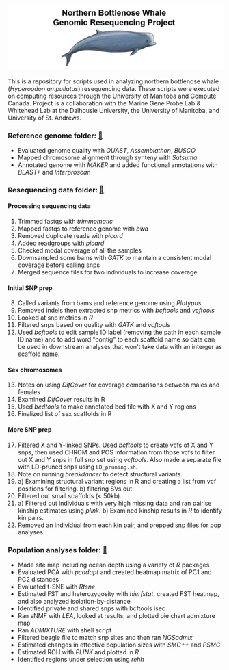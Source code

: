 ![Logo](https://github.com/edegreef/NBW-resequencing/blob/main/NBW-cartoon-forgit.JPG)

This is a repository for scripts used in analyzing northern bottlenose whale (*Hyperoodon ampullatus*) resequencing data. These scripts were executed on computing resources through the University of Manitoba and Compute Canada. Project is a collaboration with the Marine Gene Probe Lab & Whitehead Lab at the Dalhousie University, the University of Manitoba, and University of St. Andrews.
<br/>
### Reference genome folder: [:file_folder:](https://github.com/edegreef/NBW-resequencing/tree/main/reference_genome)
* Evaluated genome quality with *QUAST*, *Assemblathon*, *BUSCO*
* Mapped chromosome alignment through synteny with *Satsuma*
* Annotated genome with *MAKER* and added functional annotations with *BLAST+* and *Interproscan*

### Resequencing data folder: [:file_folder:](https://github.com/edegreef/NBW-resequencing/tree/main/resequencing_data)
#### Processing sequencing data
01. Trimmed fastqs with *trimmomatic*
02. Mapped fastqs to reference genome with *bwa*
03. Removed duplicate reads with *picard*
04. Added readgroups with *picard*
05. Checked modal coverage of all the samples
06. Downsampled some bams with *GATK* to maintain a consistent modal coverage before calling snps
07. Merged sequence files for two individuals to increase coverage
#### Initial SNP prep
08. Called variants from bams and reference genome using *Platypus*
09. Removed indels then extracted snp metrics with *bcftools* and *vcftools*
10. Looked at snp metrics in *R*
11. Filtered snps based on quality with *GATK* and *vcftools*
12. Used *bcftools* to edit sample ID label (removing the path in each sample ID name) and to add word "contig" to each scaffold name so data can be used in downstream analyses that won't take data with an interger as scaffold name.
#### Sex chromosomes
13. Notes on using *DifCover* for coverage comparisons between males and females
14. Examined *DifCover* results in R
15. Used *bedtools* to make annotated bed file with X and Y regions 
16. Finalized list of sex scaffolds in R
#### More SNP prep
17. Filtered X and Y-linked SNPs. Used *bcftools* to create vcfs of X and Y snps, then used CHROM and POS information from those vcfs to filter out X and Y snps in full snp set using *vcftools*. Also made a separate file with LD-pruned snps using `LD_pruning.sh`.
18. Note on running *breakdancer* to detect structural variants.
19. a) Examining structural variant regions in R and creating a list from vcf positions for filtering. b) filtering SVs out
20. Filtered out small scaffolds (< 50kb).
21. a) Filtered out  individuals with very high missing data and ran pairise kinship estimates using *plink*. b) Examined kinship results in *R* to identify kin pairs. 
22. Removed an individual from each kin pair, and prepped snp files for pop analyses. 

### Population analyses folder: [:file_folder:](https://github.com/edegreef/NBW-resequencing/tree/main/pop_analyses)
* Made site map including ocean depth using a variety of *R* packages
* Evaluated PCA with *pcadapt* and created heatmap matrix of PC1 and PC2 distances
* Evaluated t-SNE with *Rtsne*
* Estimated FST and heterozygosity with *hierfstat*, created FST heatmap, and also analyzed isolation-by-distance
* Identified private and shared snps with bcftools isec
* Ran sNMF with *LEA*, looked at results, and plotted pie chart admixture map
* Ran *ADMIXTURE* with shell script
* Filtered beagle file to match snp sites and then ran *NGSadmix*
* Estimated changes in effective population sizes with *SMC++* and *PSMC*
* Estimated ROH with *PLINK* and plotted in *R*
* Identified regions under selection using *rehh*

